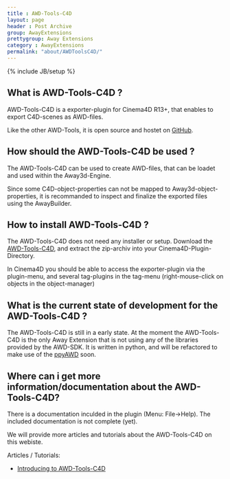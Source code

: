 ```yaml
---
title : AWD-Tools-C4D
layout: page
header : Post Archive
group: AwayExtensions
prettygroup: Away Extensions
category : AwayExtensions
permalink: "about/AWDToolsC4D/"
---
```

{% include JB/setup %}



## What is AWD-Tools-C4D ?

AWD-Tools-C4D is a exporter-plugin for Cinema4D R13+, that enables to export C4D-scenes as AWD-files.

Like the other AWD-Tools, it is open source and hostet on [GitHub](https://github.com/awaytools/awd-tools-c4d). 



## How should the AWD-Tools-C4D be used ?

The AWD-Tools-C4D can be used to create AWD-files, that can be loadet and used within the Away3d-Engine.

Since some C4D-object-properties can not be mapped to Away3d-object-properties, it is recommanded to inspect and finalize the exported files using the AwayBuilder.



## How to install AWD-Tools-C4D ?

The AWD-Tools-C4D does not need any installer or setup. Download the [AWD-Tools-C4D](https://github.com/awaytools/awd-tools-c4d/archive/master.zip), and extract the zip-archiv into your Cinema4D-Plugin-Directory.

In Cinema4D you should be able to access the exporter-plugin via the plugin-menu, and several tag-plugins in the tag-menu
(right-mouse-click on objects in the object-manager)



## What is the current state of development for the AWD-Tools-C4D ?

The AWD-Tools-C4D is still in a early state.
At the moment the AWD-Tools-C4D is the only Away Extension that is not using any of the libraries provided by the AWD-SDK.
It is written in python, and will be refactored to make use of the [ppyAWD](https://github.com/awaytools/awd-sdk/tree/master/python-ppyawd) soon.


## Where can i get more information/documentation about the AWD-Tools-C4D?

There is a documentation inculded in the plugin (Menu: File->Help).
The included documentation is not complete (yet).

We will provide more articles and tutorials about the AWD-Tools-C4D on this webiste.

Articles / Tutorials:

* [Introducing to AWD-Tools-C4D](/awayextensions/introducing-awdtoolsc4d)